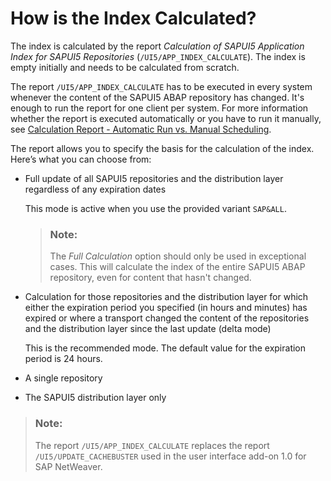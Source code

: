 <!-- loio8a4856a366284dac932b0f4fde3b3b17 -->

# How is the Index Calculated?

The index is calculated by the report *Calculation of SAPUI5 Application Index for SAPUI5 Repositories* \(`/UI5/APP_INDEX_CALCULATE`\). The index is empty initially and needs to be calculated from scratch.

The report `/UI5/APP_INDEX_CALCULATE` has to be executed in every system whenever the content of the SAPUI5 ABAP repository has changed. It's enough to run the report for one client per system. For more information whether the report is executed automatically or you have to run it manually, see [Calculation Report - Automatic Run vs. Manual Scheduling](calculation-report-automatic-run-vs-manual-scheduling-fbce0ba.md).

The report allows you to specify the basis for the calculation of the index. Here’s what you can choose from:

-   Full update of all SAPUI5 repositories and the distribution layer regardless of any expiration dates

    This mode is active when you use the provided variant `SAP&ALL`.

    > ### Note:  
    > The *Full Calculation* option should only be used in exceptional cases. This will calculate the index of the entire SAPUI5 ABAP repository, even for content that hasn't changed.

-   Calculation for those repositories and the distribution layer for which either the expiration period you specified \(in hours and minutes\) has expired or where a transport changed the content of the repositories and the distribution layer since the last update \(delta mode\)

    This is the recommended mode. The default value for the expiration period is 24 hours.

-   A single repository

-   The SAPUI5 distribution layer only


> ### Note:  
> The report `/UI5/APP_INDEX_CALCULATE` replaces the report `/UI5/UPDATE_CACHEBUSTER` used in the user interface add-on 1.0 for SAP NetWeaver.

